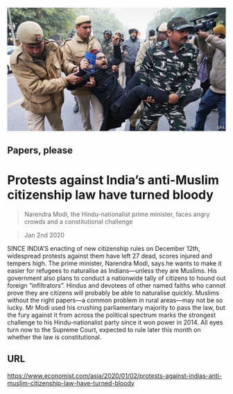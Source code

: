 ![](./images/20200104_ASP001_0.jpg)

## Papers, please

# Protests against India’s anti-Muslim citizenship law have turned bloody

> Narendra Modi, the Hindu-nationalist prime minister, faces angry crowds and a constitutional challenge

> Jan 2nd 2020

SINCE INDIA’S enacting of new citizenship rules on December 12th, widespread protests against them have left 27 dead, scores injured and tempers high. The prime minister, Narendra Modi, says he wants to make it easier for refugees to naturalise as Indians—unless they are Muslims. His government also plans to conduct a nationwide tally of citizens to hound out foreign “infiltrators”. Hindus and devotees of other named faiths who cannot prove they are citizens will probably be able to naturalise quickly. Muslims without the right papers—a common problem in rural areas—may not be so lucky. Mr Modi used his crushing parliamentary majority to pass the law, but the fury against it from across the political spectrum marks the strongest challenge to his Hindu-nationalist party since it won power in 2014. All eyes turn now to the Supreme Court, expected to rule later this month on whether the law is constitutional.

## URL

https://www.economist.com/asia/2020/01/02/protests-against-indias-anti-muslim-citizenship-law-have-turned-bloody

